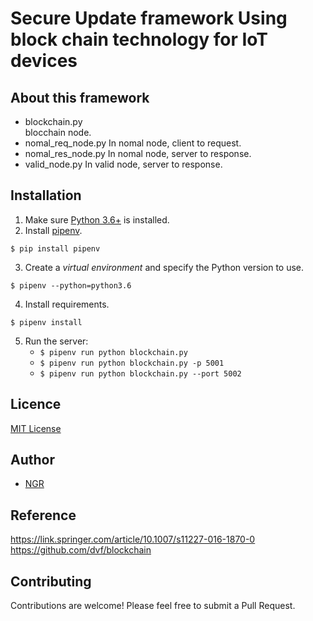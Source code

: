 # Secure Update framework Using block chain technology for IoT devices 

## About this framework
- blockchain.py   
   blocchain node.   
- nomal_req_node.py
   In nomal node, client to request.
- nomal_res_node.py
   In nomal node, server to response.
- valid_node.py
   In valid node, server to response.

## Installation

1. Make sure [Python 3.6+](https://www.python.org/downloads/) is installed. 
2. Install [pipenv](https://github.com/kennethreitz/pipenv). 

```
$ pip install pipenv 
```

3. Create a _virtual environment_ and specify the Python version to use. 

```
$ pipenv --python=python3.6
```

4. Install requirements.  

```
$ pipenv install 
``` 

5. Run the server:
    * `$ pipenv run python blockchain.py` 
    * `$ pipenv run python blockchain.py -p 5001`
    * `$ pipenv run python blockchain.py --port 5002`
    


## Licence
[MIT License](https://github.com/ertlnagoya/blockchain/blob/master/LICENSE)

## Author
* [NGR](https://github.com/KeigoNagara)    

## Reference
https://link.springer.com/article/10.1007/s11227-016-1870-0
https://github.com/dvf/blockchain


## Contributing

Contributions are welcome! Please feel free to submit a Pull Request.

